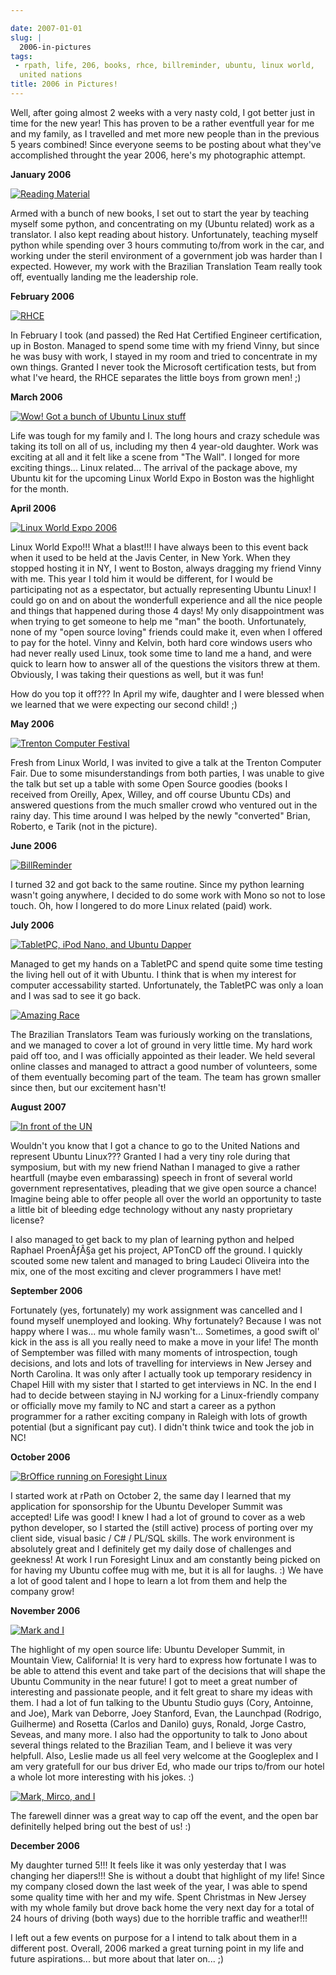 ```yaml
---

date: 2007-01-01
slug: |
  2006-in-pictures
tags:
 - rpath, life, 206, books, rhce, billreminder, ubuntu, linux world,
  united nations
title: 2006 in Pictures!
---
```


Well, after going almost 2 weeks with a very nasty cold, I got better
just in time for the new year! This has proven to be a rather eventfull
year for me and my family, as I travelled and met more new people than
in the previous 5 years combined! Since everyone seems to be posting
about what they've accomplished throught the year 2006, here's my
photographic attempt.

**January 2006**

[![Reading
Material](http://farm1.static.flickr.com/19/93889750_91ed3d2dd1.jpg)](http://www.flickr.com/photos/25563799@N00/93889750/)

Armed with a bunch of new books, I set out to start the year by teaching
myself some python, and concentrating on my (Ubuntu related) work as a
translator. I also kept reading about history. Unfortunately, teaching
myself python while spending over 3 hours commuting to/from work in the
car, and working under the steril environment of a government job was
harder than I expected. However, my work with the Brazilian Translation
Team really took off, eventually landing me the leadership role.

**February 2006**

[![RHCE](http://farm1.static.flickr.com/37/107602760_cc8a44b32c.jpg)](http://www.flickr.com/photos/25563799@N00/107602760/)

In February I took (and passed) the Red Hat Certified Engineer
certification, up in Boston. Managed to spend some time with my friend
Vinny, but since he was busy with work, I stayed in my room and tried to
concentrate in my own things. Granted I never took the Microsoft
certification tests, but from what I've heard, the RHCE separates the
little boys from grown men! ;)

**March 2006**

[![Wow! Got a bunch of Ubuntu Linux
stuff](http://farm1.static.flickr.com/54/113564843_1c4856b718_o.jpg)](http://www.flickr.com/photos/25563799@N00/113564843/)

Life was tough for my family and I. The long hours and crazy schedule
was taking its toll on all of us, including my then 4 year-old daughter.
Work was exciting at all and it felt like a scene from "The Wall". I
longed for more exciting things... Linux related... The arrival of the
package above, my Ubuntu kit for the upcoming Linux World Expo in Boston
was the highlight for the month.

**April 2006**

[![Linux World Expo
2006](http://farm1.static.flickr.com/43/122845370_b985292291_o.jpg)](http://www.flickr.com/photos/25563799@N00/122845370/)

Linux World Expo!!! What a blast!!! I have always been to this event
back when it used to be held at the Javis Center, in New York. When they
stopped hosting it in NY, I went to Boston, always dragging my friend
Vinny with me. This year I told him it would be different, for I would
be participating not as a espectator, but actually representing Ubuntu
Linux! I could go on and on about the wonderfull experience and all the
nice people and things that happened during those 4 days! My only
disappointment was when trying to get someone to help me "man" the
booth. Unfortunately, none of my "open source loving" friends could make
it, even when I offered to pay for the hotel. Vinny and Kelvin, both
hard core windows users who had never really used Linux, took some time
to land me a hand, and were quick to learn how to answer all of the
questions the visitors threw at them. Obviously, I was taking their
questions as well, but it was fun!

How do you top it off??? In April my wife, daughter and I were blessed
when we learned that we were expecting our second child! ;)

**May 2006**

[![Trenton Computer
Festival](http://farm1.static.flickr.com/56/133925050_946401b171.jpg)](http://www.flickr.com/photos/25563799@N00/133925050/)

Fresh from Linux World, I was invited to give a talk at the Trenton
Computer Fair. Due to some misunderstandings from both parties, I was
unable to give the talk but set up a table with some Open Source goodies
(books I received from Oreilly, Apex, Willey, and off course Ubuntu CDs)
and answered questions from the much smaller crowd who ventured out in
the rainy day. This time around I was helped by the newly "converted"
Brian, Roberto, e Tarik (not in the picture).

**June 2006**

[![BillReminder](http://farm1.static.flickr.com/46/147052054_6339566675.jpg)](http://www.flickr.com/photos/25563799@N00/147052054/)

I turned 32 and got back to the same routine. Since my python learning
wasn't going anywhere, I decided to do some work with Mono so not to
lose touch. Oh, how I longered to do more Linux related (paid) work.

**July 2006**

[![TabletPC, iPod Nano, and Ubuntu
Dapper](http://farm1.static.flickr.com/72/164405003_8e6d579a3e.jpg)](http://www.flickr.com/photos/25563799@N00/164405003/)

Managed to get my hands on a TabletPC and spend quite some time testing
the living hell out of it with Ubuntu. I think that is when my interest
for computer accessability started. Unfortunately, the TabletPC was only
a loan and I was sad to see it go back.

[![Amazing
Race](http://farm1.static.flickr.com/69/194104586_007ea9c25d_o.jpg)](http://www.flickr.com/photos/25563799@N00/194104586/)

The Brazilian Translators Team was furiously working on the
translations, and we managed to cover a lot of ground in very little
time. My hard work paid off too, and I was officially appointed as their
leader. We held several online classes and managed to attract a good
number of volunteers, some of them eventually becoming part of the team.
The team has grown smaller since then, but our excitement hasn't!

**August 2007**

[![In front of the
UN](http://farm1.static.flickr.com/84/229440210_c668529c98.jpg)](http://www.flickr.com/photos/25563799@N00/229440210/)

Wouldn't you know that I got a chance to go to the United Nations and
represent Ubuntu Linux??? Granted I had a very tiny role during that
symposium, but with my new friend Nathan I managed to give a rather
heartfull (maybe even embarassing) speech in front of several world
government representatives, pleading that we give open source a chance!
Imagine being able to offer people all over the world an opportunity to
taste a little bit of bleeding edge technology without any nasty
proprietary license?

I also managed to get back to my plan of learning python and helped
Raphael ProenÃƒÂ§a get his project, APTonCD off the ground. I quickly
scouted some new talent and managed to bring Laudeci Oliveira into the
mix, one of the most exciting and clever programmers I have met!

**September 2006**

Fortunately (yes, fortunately) my work assignment was cancelled and I
found myself unemployed and looking. Why fortunately? Because I was not
happy where I was... mu whole family wasn't... Sometimes, a good swift
ol' kick in the ass is all you really need to make a move in your life!
The month of Semptember was filled with many moments of introspection,
tough decisions, and lots and lots of travelling for interviews in New
Jersey and North Carolina. It was only after I actually took up
temporary residency in Chapel Hill with my sister that I started to get
interviews in NC. In the end I had to decide between staying in NJ
working for a Linux-friendly company or officially move my family to NC
and start a career as a python programmer for a rather exciting company
in Raleigh with lots of growth potential (but a significant pay cut). I
didn't think twice and took the job in NC!

**October 2006**

[![BrOffice running on Foresight
Linux](http://farm1.static.flickr.com/92/268734323_fc5248714f.jpg)](http://www.flickr.com/photos/25563799@N00/268734323/)

I started work at rPath on October 2, the same day I learned that my
application for sponsorship for the Ubuntu Developer Summit was
accepted! Life was good! I knew I had a lot of ground to cover as a web
python developer, so I started the (still active) process of porting
over my client side, visual basic / C\# / PL/SQL skills. The work
environment is absolutely great and I definitely get my daily dose of
challenges and geekness! At work I run Foresight Linux and am constantly
being picked on for having my Ubuntu coffee mug with me, but it is all
for laughs. :) We have a lot of good talent and I hope to learn a lot
from them and help the company grow!

**November 2006**

[![Mark and
I](http://farm1.static.flickr.com/108/295937058_33d80b36bf.jpg)](http://www.flickr.com/photos/25563799@N00/295937058/)

The highlight of my open source life: Ubuntu Developer Summit, in
Mountain View, California! It is very hard to express how fortunate I
was to be able to attend this event and take part of the decisions that
will shape the Ubuntu Community in the near future! I got to meet a
great number of interesting and passionate people, and it felt great to
share my ideas with them. I had a lot of fun talking to the Ubuntu
Studio guys (Cory, Antoinne, and Joe), Mark van Deborre, Joey Stanford,
Evan, the Launchpad (Rodrigo, Guilherme) and Rosetta (Carlos and Danilo)
guys, Ronald, Jorge Castro, Seveas, and many more. I also had the
opportunity to talk to Jono about several things related to the
Brazilian Team, and I believe it was very helpfull. Also, Leslie made us
all feel very welcome at the Googleplex and I am very gratefull for our
bus driver Ed, who made our trips to/from our hotel a whole lot more
interesting with his jokes. :)

[![Mark, Mirco, and
I](http://farm1.static.flickr.com/106/295936055_2547de6ca8.jpg)](http://www.flickr.com/photos/25563799@N00/295936055/)

The farewell dinner was a great way to cap off the event, and the open
bar definitelly helped bring out the best of us! :)

**December 2006**

My daughter turned 5!!! It feels like it was only yesterday that I was
changing her diapers!!! She is without a doubt that highlight of my
life! Since my company closed down the last week of the year, I was able
to spend some quality time with her and my wife. Spent Christmas in New
Jersey with my whole family but drove back home the very next day for a
total of 24 hours of driving (both ways) due to the horrible traffic and
weather!!!

I left out a few events on purpose for a I intend to talk about them in
a different post. Overall, 2006 marked a great turning point in my life
and future aspirations... but more about that later on... ;)
